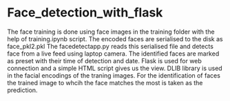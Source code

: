 # Face_detection_with_flask
The face training  is done using face images in the training folder with the help of training.ipynb script.
The encoded faces are serialised to the disk as face_pkl2.pkl
The facedetectapp.py reads this serialised file and detects face from a live feed using laptop camera.
The identified faces are marked as preset with their time of detection and date.
Flask is used for web connection and a simple HTML script gives us the view.
DLIB library is used in the facial encodings of the traning images.
For the identification of faces the trained image to whcih the face matches the most is taken as the prediction.
